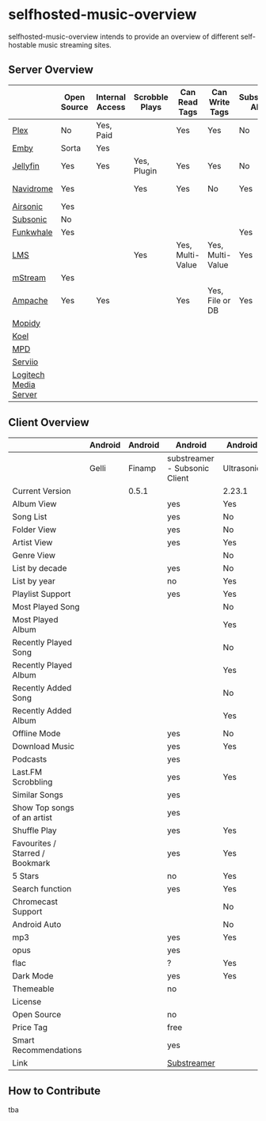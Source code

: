 
# selfhosted-music-overview

selfhosted-music-overview intends to provide an overview of different self-hostable music streaming sites.




## Server Overview



|                                                                 | Open Source | Internal Access | Scrobble Plays | Can Read Tags    | Can Write Tags   | Subsonic API | Can Share Music | Multi-User Support | Multi-Library Support | Smart Playlists | Heart/Favorites | 5 Star Rating | Replay Gain | Demo                                                                                                          | Transcode |
| --------------------------------------------------------------- | ----------- | --------------- | ------------- | ---------------- | ---------------- | ------------ | --------------- | ----------------- | -------------------- | --------------- | --------------- | ------------- | ----------- | ------------------------------------------------------------------------------------------------------------- | --------- |
| [Plex](https://github.com/plexinc/)                             | No          | Yes, Paid       |               | Yes              | Yes              | No           | Yes, Paid       | Yes               | Yes                  | Yes             | Yes             |               |             | [Yes](https://app.plex.tv/desktop/#!/)                                                                        |           |
| [Emby](https://github.com/MediaBrowser/Emby)                    | Sorta       | Yes             |               |                  |                  |              |                 |                   |                      |                 |                 |               |             |                                                                                                               |           |
| [Jellyfin](https://jellyfin.org/)                               | Yes         | Yes             | Yes, Plugin   | Yes              | Yes              | No           | Yes             | Yes               | Yes                  | No              | Yes             | No            | No          | [Yes](https://demo.jellyfin.org/stable/web/index.html#!/login.html?serverid=713dc3fe952b438fa70ed35e4ef0525a) | Yes       |
| [Navidrome](https://github.com/navidrome)                       | Yes         |                 | Yes           | Yes              | No               | Yes          | Yes             | Yes               | No, Future           | No, Future      | Yes             | Yes           | Yes         | [Yes](https://www.navidrome.org/demo/)                                                                        | Yes       |
| [Airsonic](https://airsonic.github.io/)                         | Yes         |                 |               |                  |                  |              |                 |                   |                      |                 |                 |               |             |                                                                                                               |           |
| [Subsonic](https://github.com/subsonic)                         | No          |                 |               |                  |                  |              |                 |                   |                      |                 |                 |               |             |                                                                                                               |           |
| [Funkwhale](https://funkwhale.audio/)                           | Yes         |                 |               |                  |                  | Yes          | Yes             |                   |                      |                 |                 |               |             |                                                                                                               |           |
| [LMS](https://github.com/epoupon/lms)                           |             |                 | Yes           | Yes, Multi-Value | Yes, Multi-Value | Yes          |                 | Yes               |                      | Yes             | Yes             |               |             | [Yes](https://lms.demo.poupon.io/)                                                                            |           |
| [mStream](https://mstream.io/)                                  | Yes         |                 |               |                  |                  |              | Yes             |                   |                      | No              |                 | Yes           | Yes         | [Yes](https://demo.mstream.io/?)                                                                              | Yes       |
| [Ampache](https://ampache.org/)                                 | Yes         | Yes             |               | Yes              | Yes, File or DB  | Yes          |                 | Yes               |                      | Yes             | Yes             | Yes           |             | Yes                                                                                                           | Yes       |
| [Mopidy](https://docs.mopidy.com/)                              |             |                 |               |                  |                  |              |                 |                   |                      |                 |                 |               |             |                                                                                                               |           |
| [Koel](https://koel.dev/)                                       |             |                 |               |                  |                  |              |                 |                   |                      |                 |                 |               |             |                                                                                                               |           |
| [MPD](https://www.musicpd.org/)                                 |             |                 |               |                  |                  |              |                 |                   |                      |                 |                 |               |             |                                                                                                               |           |
| [Serviio](https://www.serviio.org/)                             |             |                 |               |                  |                  |              |                 |                   |                      |                 |                 |               |             |                                                                                                               |           |
| [Logitech Media Server](https://www.mysqueezebox.com/download)  |             |                 |               |                  |                  |              |                 |                   |                      |                 |                 |               |             |                                                                                                               |           |



## Client Overview



|                                 | Android | Android | Android                                                                                                                                                                              | Android    | Android                | Android   | Android | Android  | Android  | Web                                                                         |
| ------------------------------- | ------- | ------- | ------------------------------------------------------------------------------------------------------------------------------------------------------------------------------------ | ---------- | ---------------------- | --------- | ------- | -------- | -------- | --------------------------------------------------------------------------- |
|                                 | Gelli   | Finamp  | substreamer - Subsonic Client                                                                                                                                                        | Ultrasonic | Funkwhale for Android  | Subtracks | Dsub    | Audinaut | Subsonic | Navidrome                                                                   |
| Current Version                 |         |  0.5.1  |                                                                                                                                                                                      |   2.23.1   |                        |           | 5.5.2   |          |          | yes                                                                         |
| Album View                      |         |         | yes                                                                                                                                                                                  |   Yes      |                        |           |         |          |          | yes                                                                         |
| Song List                       |         |         | yes                                                                                                                                                                                  |   No       |                        |           |         |          |          | yes                                                                         |
| Folder View                     |         |         | yes                                                                                                                                                                                  |   No       |                        |           |         |          |          | no                                                                          |
| Artist View                     |         |         | yes                                                                                                                                                                                  |   Yes      |                        |           |         |          |          | yes                                                                         |
| Genre View                      |         |         |                                                                                                                                                                                      |   No       |                        |           |         |          |          | yes                                                                         |
| List by decade                  |         |         | yes                                                                                                                                                                                  |   No       |                        |           |         |          |          | no                                                                          |
| List by year                    |         |         | no                                                                                                                                                                                   |   Yes      |                        |           |         |          |          | yes                                                                         |
| Playlist Support                |         |         | yes                                                                                                                                                                                  |   Yes      |                        |           |         |          |          | yes                                                                         |
| Most Played Song                |         |         |                                                                                                                                                                                      |   No       |                        |           |         |          |          | yes                                                                         |
| Most Played Album               |         |         |                                                                                                                                                                                      |   Yes      |                        |           |         |          |          | yes                                                                         |
| Recently Played Song            |         |         |                                                                                                                                                                                      |   No       |                        |           |         |          |          | yes                                                                         |
| Recently Played Album           |         |         |                                                                                                                                                                                      |   Yes      |                        |           |         |          |          | yes                                                                         |
| Recently Added Song             |         |         |                                                                                                                                                                                      |   No       |                        |           |         |          |          | yes                                                                         |
| Recently Added Album            |         |         |                                                                                                                                                                                      |   Yes      |                        |           |         |          |          | yes                                                                         |
| Offline Mode                    |         |         | yes                                                                                                                                                                                  |    No      |                        |           |         |          |          | no                                                                          |
| Download Music                  |         |         | yes                                                                                                                                                                                  |   Yes      |                        |           |         |          |          | yes                                                                         |
| Podcasts                        |         |         | yes                                                                                                                                                                                  |            |                        |           |         |          |          | no                                                                          |
| Last.FM Scrobbling              |         |         | yes                                                                                                                                                                                  |     Yes    |                        |           |         |          |          | yes                                                                         |
| Similar Songs                   |         |         | yes                                                                                                                                                                                  |            |                        |           |         |          |          | no                                                                          |
| Show Top songs of an artist     |         |         | yes                                                                                                                                                                                  |            |                        |           |         |          |          | no                                                                          |
| Shuffle Play                    |         |         | yes                                                                                                                                                                                  |    Yes     |                        |           |         |          |          | yes                                                                         |
| Favourites / Starred / Bookmark |         |         | yes                                                                                                                                                                                  |    Yes     |                        |           |         |          |          | yes                                                                         |
| 5 Stars                         |         |         | no                                                                                                                                                                                   |    Yes     |                        |           |         |          |          | no                                                                          |
| Search function                 |         |         | yes                                                                                                                                                                                  |    Yes     |                        |           |         |          |          | yes                                                                         |
| Chromecast Support              |         |         |                                                                                                                                                                                      |    No      |                        |           |    Yes  |          |          |                                                                             |
| Android Auto                    |         |         |                                                                                                                                                                                      |    No      |                        |           |         |          |          |                                                                             |
| mp3                             |         |         | yes                                                                                                                                                                                  |     Yes    |                        |           |         |          |          | yes                                                                         |
| opus                            |         |         | yes                                                                                                                                                                                  |            |                        |           |         |          |          | yes                                                                         |
| flac                            |         |         | ?                                                                                                                                                                                    |     Yes    |                        |           |         |          |          | yes                                                                         |
| Dark Mode                       |         |         | yes                                                                                                                                                                                  |     Yes    |                        |           |         |          |          | yes                                                                         |
| Themeable                       |         |         | no                                                                                                                                                                                   |            |                        |           |         |          |          | yes                                                                         |
| License                         |         |         |                                                                                                                                                                                      |            |                        |           |         |          |          | GPL3                                                                        |
| Open Source                     |         |         | no                                                                                                                                                                                   |            |                        |           |         |          |          | yes                                                                         |
| Price Tag                       |         |         | free                                                                                                                                                                                 |            |                        |           |         |          |          | free                                                                        |
| Smart Recommendations           |         |         | yes                                                                                                                                                                                  |            |                        |           |         |          |          | no                                                                          |
| Link                            |         |         | [Substreamer](https://play.google.com/store/apps/details?id=com.ghenry22.substream2&hl=en&gl=US)                                                                                     |            |                        |           |         |          |          | [Navidrome](https://github.com/navidrome)                                   |


## How to Contribute

tba
